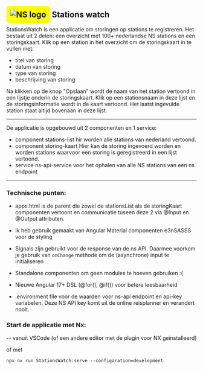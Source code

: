 
## <span style="background-color: yellow; padding: 10px; width: 51px; height: 20px; border-radius: .5rem; marin-right:2rem;"> ![NS logo](https://www.ns.nl/fe-platform-static/nsdesign/3337250/images/nslogo.svg)</span> Stations watch

StationsWatch is een applicatie om storingen op stations te registreren. Het bestaat uit 2 delen: een overzicht met 100+ nederlandse NS stations en een storingskaart. Klik op een station in het overzicht om de storingskaart in te vullen met:
- titel van storing
- datum van storing
- type van storing
- beschrijving van storing

Na klikken op de knop "Opslaan" wordt de naam van het station vertoond in een lijstje onderin de storingskaart. Klik op een stationsnaam in deze lijst en de storingsinformatie wordt in de kaart vertoond. Het laatst ingevulde station staat altijd bovenaan in deze lijst.

---

De applicatie is opgebouwd uit 2 componenten en 1 service:

- component stations-list hir worden alle stations van nederland vertoond.
- component storing-kaart Hier kan de storing ingevoerd worden en worden stations waarvoor een storing is geregistreerd in een lijst vertoond.
- service ns-api-service voor het ophalen van alle NS stations van een ns endpoint

---

### Technische punten:

- apps.html is de parent die zowel de stationsList als de storingKaart componenten vertoont en communicatie tuseen deze 2 via @Input en @Output attributen.

- Ik heb gebruik gemaakt van Angular Material componenten e3nSASSS voor de styling

- Signals zijn gebruikt voor de response van de ns API. Daarmee voorkom je gebruik van ```onChange``` methode om de (asynchrone) input te initialiseren

- Standalone componenten om geen modules te hoeven gebruiken :(

- Nieuwe Angular 17+ DSL (@for(), @if()) voor betere leesbaarheid

- .environment file voor de waarden voor ns-api endpoint en api-key variabelen. Deze NS API key komt uit de online reisplanner en verandert nooit.


### Start de applicatie met Nx: 

-- vanuit VSCode (of een andere editor met de plugin voor NX geinstalleerd)

of met

```npx nx run StationsWatch:serve --configaration=development```